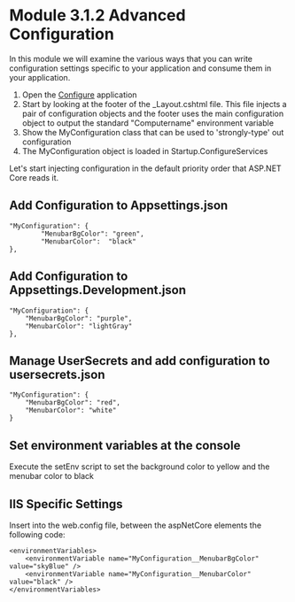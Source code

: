 # Module 3.1.2 Advanced Configuration

In this module we will examine the various ways that you can write configuration settings specific to your application and consume them in your application.

1.  Open the <a href="3.1.2 Advanced Configuration">Configure</a> application
1.  Start by looking at the footer of the _Layout.cshtml file.  This file injects a pair of configuration objects and the footer uses the main configuration object to output the standard "Computername" environment variable
1.  Show the MyConfiguration class that can be used to 'strongly-type' out configuration
1.  The MyConfiguration object is loaded in Startup.ConfigureServices

Let's start injecting configuration in the default priority order that ASP.NET Core reads it.

## Add Configuration to Appsettings.json

    "MyConfiguration": {
			"MenubarBgColor": "green",
			"MenubarColor":  "black"
	},

## Add Configuration to Appsettings.Development.json

	"MyConfiguration": {
		"MenubarBgColor": "purple",
		"MenubarColor": "lightGray"
	},

## Manage UserSecrets and add configuration to usersecrets.json

	"MyConfiguration": {
		"MenubarBgColor": "red",
		"MenubarColor": "white"
	}

## Set environment variables at the console

Execute the setEnv script to set the background color to yellow and the menubar color to black

## IIS Specific Settings
Insert into the web.config file, between the aspNetCore elements the following code:

	<environmentVariables>
		<environmentVariable name="MyConfiguration__MenubarBgColor" value="skyBlue" />
		<environmentVariable name="MyConfiguration__MenubarColor" value="black" />
	</environmentVariables>  